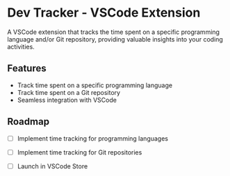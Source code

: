 # Dev Tracker - VSCode Extension

A VSCode extension that tracks the time spent on a specific programming language and/or Git repository, providing valuable insights into your coding activities.

## Features

- Track time spent on a specific programming language
- Track time spent on a Git repository
- Seamless integration with VSCode

## Roadmap

- [ ] Implement time tracking for programming languages
- [ ] Implement time tracking for Git repositories
- [ ] Launch in VSCode Store

